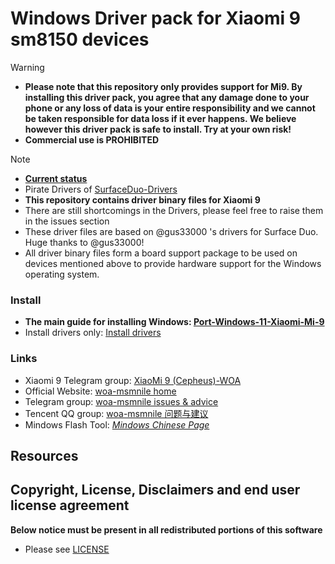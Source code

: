
# Windows Driver pack for Xiaomi 9 sm8150 devices

> [!WARNING]
> - **Please note that this repository only provides support for Mi9. By installing this driver pack, you agree that any damage done to your phone or any loss of data is your entire responsibility and we cannot be taken responsible for data loss if it ever happens. We believe however this driver pack is safe to install. Try at your own risk!**
> - **Commercial use is PROHIBITED**

> [!NOTE]
> - **[Current status](https://github.com/qaz6750/Xiaomi9-NT-Drivers/blob/main/Status.md)**
> - Pirate Drivers of [SurfaceDuo-Drivers](https://github.com/WOA-Project/SurfaceDuo-Drivers) 
> - **This repository contains driver binary files for Xiaomi 9**
> - There are still shortcomings in the Drivers, please feel free to raise them in the issues section
> - These driver files are based on @gus33000 's drivers for Surface Duo. Huge thanks to @gus33000!
> - All driver binary files form a board support package to be used on devices mentioned above to provide hardware support for the Windows operating system.

### Install
  * **The main guide for installing Windows: [Port-Windows-11-Xiaomi-Mi-9](https://github.com/woacepheus/Port-Windows-11-Xiaomi-Mi-9)**
  * Install drivers only: [Install drivers](https://github.com/qaz6750/Xiaomi9-NT-Drivers/blob/main/Install.md)

### Links
  * Xiaomi 9 Telegram group: [XiaoMi 9 (Cepheus)-WOA](https://t.me/WinOnMi9/)
  * Official Website: [woa-msmnile home](https://woa-msmnile.github.io/)
  * Telegram group: [woa-msmnile issues & advice](https://t.me/woa_msmnile_issues)
  * Tencent QQ group: [woa-msmnile 问题与建议](https://qm.qq.com/cgi-bin/qm/qr?k=r2Gb_eHElZq0T7Rczf4rnEMsMdX6gbvF&jump_from=webapi&authKey=L4/pvGXcxQQddJpzUoa3qEh6P4n/fbF88oPKuPh4L0EFIEj5cY1k06i2w78gA5m5)
  * Mindows Flash Tool: *[Mindows Chinese Page](http://mindows.cn/)*

## Resources

## Copyright, License, Disclaimers and end user license agreement

**Below notice must be present in all redistributed portions of this software**
* Please see [LICENSE](LICENSE.md)
